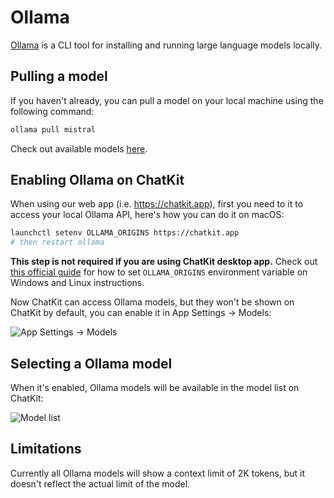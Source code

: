 # Ollama

[Ollama](https://ollama.com/) is a CLI tool for installing and running large language models locally.

## Pulling a model

If you haven't already, you can pull a model on your local machine using the following command:

```bash
ollama pull mistral
```

Check out available models [here](https://ollama.com/library).

## Enabling Ollama on ChatKit

When using our web app (i.e. https://chatkit.app), first you need to it to access your local Ollama API, here's how you can do it on macOS:

```bash
launchctl setenv OLLAMA_ORIGINS https://chatkit.app
# then restart ollama
```

**This step is not required if you are using ChatKit desktop app.** Check out [this official guide](https://github.com/ollama/ollama/blob/main/docs/faq.md#how-do-i-configure-ollama-server) for how to set `OLLAMA_ORIGINS` environment variable on Windows and Linux instructions.

Now ChatKit can access Ollama models, but they won't be shown on ChatKit by default, you can enable it in App Settings -> Models:

![App Settings -> Models](https://cdn.jsdelivr.net/gh/egoist-bot/images@main/uPic/chnVxS.png)

## Selecting a Ollama model

When it's enabled, Ollama models will be available in the model list on ChatKit:

![Model list](https://cdn.jsdelivr.net/gh/egoist-bot/images@main/uPic/wQlJMp.png)

## Limitations

Currently all Ollama models will show a context limit of 2K tokens, but it doesn't reflect the actual limit of the model.
